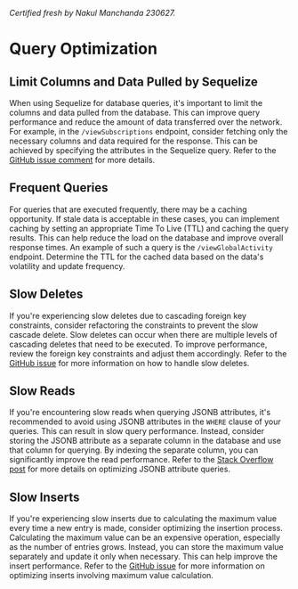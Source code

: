 _Certified fresh by Nakul Manchanda 230627._

# Query Optimization

## Limit Columns and Data Pulled by Sequelize
When using Sequelize for database queries, it's important to limit the columns and data pulled from the database. This can improve query performance and reduce the amount of data transferred over the network. For example, in the `/viewSubscriptions` endpoint, consider fetching only the necessary columns and data required for the response. This can be achieved by specifying the attributes in the Sequelize query. Refer to the [GitHub issue comment](https://github.com/hicommonwealth/commonwealth/issues/3429#issuecomment-1552327071) for more details.

## Frequent Queries
For queries that are executed frequently, there may be a caching opportunity. If stale data is acceptable in these cases, you can implement caching by setting an appropriate Time To Live (TTL) and caching the query results. This can help reduce the load on the database and improve overall response times. An example of such a query is the `/viewGlobalActivity` endpoint. Determine the TTL for the cached data based on the data's volatility and update frequency.

## Slow Deletes
If you're experiencing slow deletes due to cascading foreign key constraints, consider refactoring the constraints to prevent the slow cascade delete. Slow deletes can occur when there are multiple levels of cascading deletes that need to be executed. To improve performance, review the foreign key constraints and adjust them accordingly. Refer to the [GitHub issue](https://github.com/hicommonwealth/commonwealth/issues/3437) for more information on how to handle slow deletes.

## Slow Reads
If you're encountering slow reads when querying JSONB attributes, it's recommended to avoid using JSONB attributes in the `WHERE` clause of your queries. This can result in slow query performance. Instead, consider storing the JSONB attribute as a separate column in the database and use that column for querying. By indexing the separate column, you can significantly improve the read performance. Refer to the [Stack Overflow post](https://stackoverflow.com/questions/71086258/query-on-json-jsonb-column-super-slow-can-i-use-an-index) for more details on optimizing JSONB attribute queries.

## Slow Inserts
If you're experiencing slow inserts due to calculating the maximum value every time a new entry is made, consider optimizing the insertion process. Calculating the maximum value can be an expensive operation, especially as the number of entries grows. Instead, you can store the maximum value separately and update it only when necessary. This can help improve the insert performance. Refer to the [GitHub issue](https://github.com/hicommonwealth/commonwealth/issues/3438) for more information on optimizing inserts involving maximum value calculation.